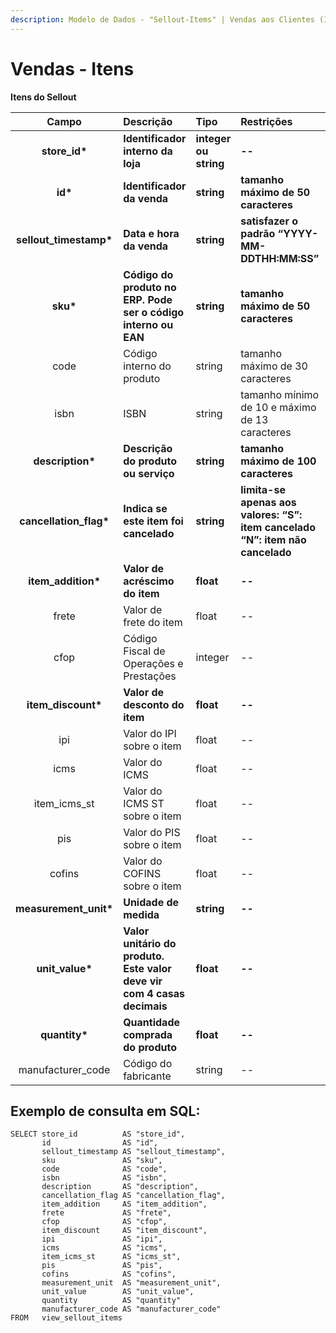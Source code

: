 ```yaml
---
description: Modelo de Dados - "Sellout-Items" | Vendas aos Clientes (Itens)
---
```


# Vendas - Itens

**Itens do Sellout**

| Campo | Descrição | Tipo | Restrições | Exemplo |
| :---: | :--- | :--- | :--- | :--- |
| **store\_id\*** | **Identificador interno da loja** | **integer ou string** | **--** | **1** |
| **id\*** | **Identificador da venda** | **string** | **tamanho máximo de 50 caracteres** | **“RCNTH345987”** |
| **sellout\_timestamp\*** | **Data e hora da venda** | **string** | **satisfazer o padrão “YYYY-MM-DDTHH:MM:SS”** | **“2017-08-20T14:55:08”** |
| **sku\*** | **Código do produto no ERP. Pode ser o código interno ou EAN** | **string** | **tamanho máximo de 50 caracteres** | **"1877563549875"** |
| code | Código interno do produto | string | tamanho máximo de 30 caracteres | “3789” |
| isbn | ISBN | string | tamanho mínimo de 10 e máximo de 13 caracteres | “9783161484100” |
| **description\*** | **Descrição do produto ou serviço** | **string** | **tamanho máximo de 100 caracteres** | **“CASTANHA DO PARÁ INTEIRA”** |
| **cancellation\_flag\*** | **Indica se este item foi cancelado** | **string** | **limita-se apenas aos valores: “S”: item cancelado “N”: item não cancelado** | **"N"** |
| **item\_addition\*** | **Valor de acréscimo do item** | **float** | **--** | **4.9800** |
| frete | Valor de frete do item | float | -- | 25.9800 |
| cfop | Código Fiscal de Operações e Prestações | integer | -- | 1103 |
| **item\_discount\*** | **Valor de desconto do item** | **float** | **--** | **4.9800** |
| ipi | Valor do IPI sobre o item | float | -- | 1.8700 |
| icms | Valor do ICMS | float | -- | 2.5000 |
| item\_icms\_st | Valor do ICMS ST sobre o item | float | -- | 2.5000 |
| pis | Valor do PIS sobre o item | float | -- | 1.5000 |
| cofins | Valor do COFINS sobre o item | float | -- | 1.5000 |
| **measurement\_unit\*** | **Unidade de medida** | **string** | **--** | **"KG"** |
| **unit\_value\*** | **Valor unitário do produto. Este valor deve vir com 4 casas decimais** | **float** | **--** | **4.9888** |
| **quantity\*** | **Quantidade comprada do produto** | **float** | **--** | **1.0000** |
| manufacturer\_code | Código do fabricante | string | -- | 8928329 |

## Exemplo de consulta em SQL:

```text
SELECT store_id          AS "store_id", 
       id                AS "id", 
       sellout_timestamp AS "sellout_timestamp",
       sku               AS "sku", 
       code              AS "code", 
       isbn              AS "isbn", 
       description       AS "description", 
       cancellation_flag AS "cancellation_flag", 
       item_addition     AS "item_addition", 
       frete             AS "frete", 
       cfop              AS "cfop", 
       item_discount     AS "item_discount", 
       ipi               AS "ipi", 
       icms              AS "icms",
       item_icms_st      AS "icms_st",
       pis               AS "pis", 
       cofins            AS "cofins", 
       measurement_unit  AS "measurement_unit", 
       unit_value        AS "unit_value", 
       quantity          AS "quantity" 
       manufacturer_code AS "manufacturer_code"
FROM   view_sellout_items
```


